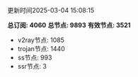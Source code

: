 更新时间2025-03-04 15:08:15

**总订阅: 4060**
**总节点: 9893**
**有效节点: 3521**
- v2ray节点: 1085
- trojan节点: 1440
- ss节点: 993
- ssr节点: 3
